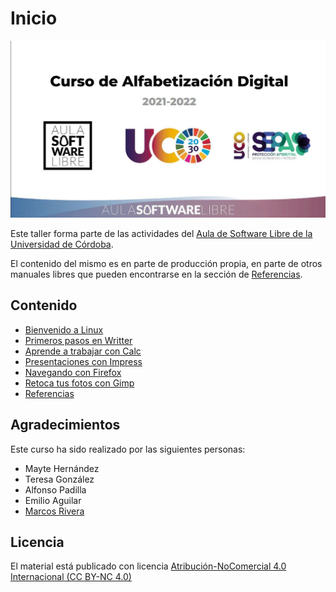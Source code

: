 # Inicio

![Aula Software Libre de la UCO](images/intro.jpeg)

Este taller forma parte de las actividades del [Aula de Software Libre de la
Universidad de Córdoba](https://www.uco.es/aulasoftwarelibre).

El contenido del mismo es en parte de producción propia, en parte de otros
manuales libres que pueden encontrarse en la sección de [Referencias](/referencias).

## Contenido

- [Bienvenido a Linux](Linux/linux.md)
- [Primeros pasos en Writter](Writter/writter.md)
- [Aprende a trabajar con Calc](Calc/calc.md)
- [Presentaciones con Impress](Impress/impress.md)
- [Navegando con Firefox](Firefox/firefox.md)
- [Retoca tus fotos con Gimp](GIMP/gimp.md)
- [Referencias](referencias.md)

## Agradecimientos

Este curso ha sido realizado por las siguientes personas:


- Mayte Hernández
- Teresa González
- Alfonso Padilla
- Emilio Aguilar
- [Marcos Rivera](https://github.com/MarcosRigal)

## Licencia

El material está publicado con licencia [Atribución-NoComercial 4.0 Internacional (CC BY-NC 4.0)](https://creativecommons.org/licenses/by-nc/4.0/deed.es)